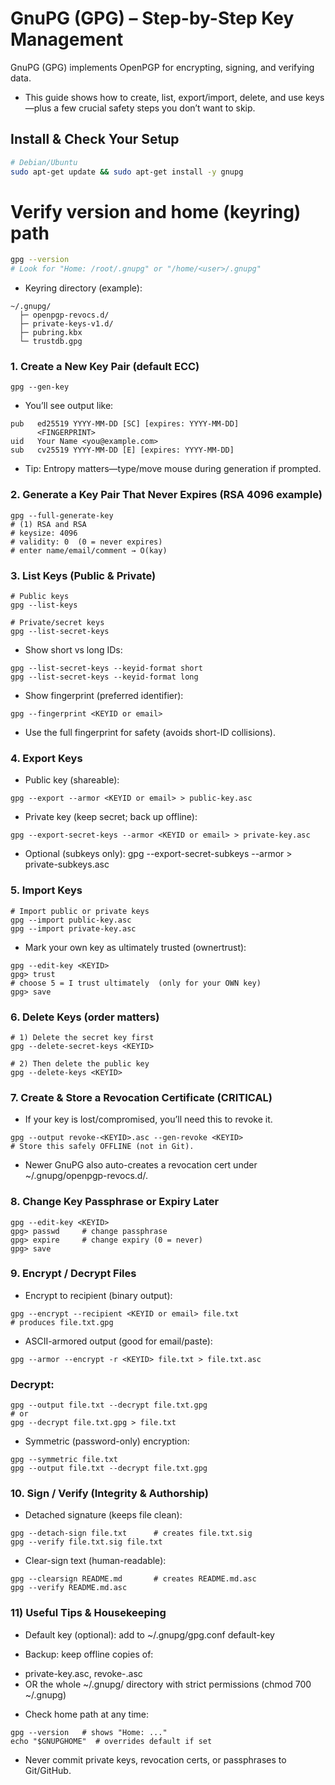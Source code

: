 # GnuPG (GPG) – Step-by-Step Key Management

GnuPG (GPG) implements OpenPGP for encrypting, signing, and verifying data.  
* This guide shows how to create, list, export/import, delete, and use keys—plus a few crucial safety steps you don’t want to skip.

## Install & Check Your Setup
```bash
# Debian/Ubuntu
sudo apt-get update && sudo apt-get install -y gnupg
```

# Verify version and home (keyring) path
```bash
gpg --version
# Look for "Home: /root/.gnupg" or "/home/<user>/.gnupg"
```
* Keyring directory (example):
```shell
~/.gnupg/
  ├─ openpgp-revocs.d/
  ├─ private-keys-v1.d/
  ├─ pubring.kbx
  └─ trustdb.gpg
```
### 1. Create a New Key Pair (default ECC)
```shell
gpg --gen-key
```
* You’ll see output like:
```shell
pub   ed25519 YYYY-MM-DD [SC] [expires: YYYY-MM-DD]
      <FINGERPRINT>
uid   Your Name <you@example.com>
sub   cv25519 YYYY-MM-DD [E] [expires: YYYY-MM-DD]
```
* Tip: Entropy matters—type/move mouse during generation if prompted.
### 2. Generate a Key Pair That Never Expires (RSA 4096 example)
```shell
gpg --full-generate-key
# (1) RSA and RSA
# keysize: 4096
# validity: 0  (0 = never expires)
# enter name/email/comment → O(kay)
```
### 3. List Keys (Public & Private)
```shell
# Public keys
gpg --list-keys

# Private/secret keys
gpg --list-secret-keys
```
* Show short vs long IDs:
```shell
gpg --list-secret-keys --keyid-format short
gpg --list-secret-keys --keyid-format long
```
* Show fingerprint (preferred identifier):
```shell
gpg --fingerprint <KEYID or email>
```
* Use the full fingerprint for safety (avoids short-ID collisions).
### 4. Export Keys
* Public key (shareable):
```shell
gpg --export --armor <KEYID or email> > public-key.asc
```
* Private key (keep secret; back up offline):
```shell
gpg --export-secret-keys --armor <KEYID or email> > private-key.asc
```
* Optional (subkeys only): gpg --export-secret-subkeys --armor <KEYID> > private-subkeys.asc
### 5. Import Keys
```shell
# Import public or private keys
gpg --import public-key.asc
gpg --import private-key.asc
```
* Mark your own key as ultimately trusted (ownertrust):
```shell
gpg --edit-key <KEYID>
gpg> trust
# choose 5 = I trust ultimately  (only for your OWN key)
gpg> save
```
### 6. Delete Keys (order matters)
```shell
# 1) Delete the secret key first
gpg --delete-secret-keys <KEYID>

# 2) Then delete the public key
gpg --delete-keys <KEYID>
```
### 7. Create & Store a Revocation Certificate (CRITICAL)
* If your key is lost/compromised, you’ll need this to revoke it.
```shell
gpg --output revoke-<KEYID>.asc --gen-revoke <KEYID>
# Store this safely OFFLINE (not in Git).
```
* Newer GnuPG also auto-creates a revocation cert under ~/.gnupg/openpgp-revocs.d/.
### 8. Change Key Passphrase or Expiry Later
```shell
gpg --edit-key <KEYID>
gpg> passwd     # change passphrase
gpg> expire     # change expiry (0 = never)
gpg> save
```
### 9. Encrypt / Decrypt Files
* Encrypt to recipient (binary output):
```shell
gpg --encrypt --recipient <KEYID or email> file.txt
# produces file.txt.gpg
```
* ASCII-armored output (good for email/paste):
```shell
gpg --armor --encrypt -r <KEYID> file.txt > file.txt.asc
```
### Decrypt:
```shell
gpg --output file.txt --decrypt file.txt.gpg
# or
gpg --decrypt file.txt.gpg > file.txt
```
* Symmetric (password-only) encryption:
```shell
gpg --symmetric file.txt
gpg --output file.txt --decrypt file.txt.gpg
```
### 10. Sign / Verify (Integrity & Authorship)
* Detached signature (keeps file clean):
```shell
gpg --detach-sign file.txt      # creates file.txt.sig
gpg --verify file.txt.sig file.txt
```
* Clear-sign text (human-readable):
```shell
gpg --clearsign README.md       # creates README.md.asc
gpg --verify README.md.asc
```
### 11) Useful Tips & Housekeeping

* Default key (optional): add to ~/.gnupg/gpg.conf
default-key <YOUR-KEYID>

* Backup: keep offline copies of:
 - private-key.asc, revoke-<KEYID>.asc
 - OR the whole ~/.gnupg/ directory with strict permissions (chmod 700 ~/.gnupg)

* Check home path at any time:
```shell
gpg --version   # shows "Home: ..."
echo "$GNUPGHOME"  # overrides default if set
```

* Never commit private keys, revocation certs, or passphrases to Git/GitHub.
